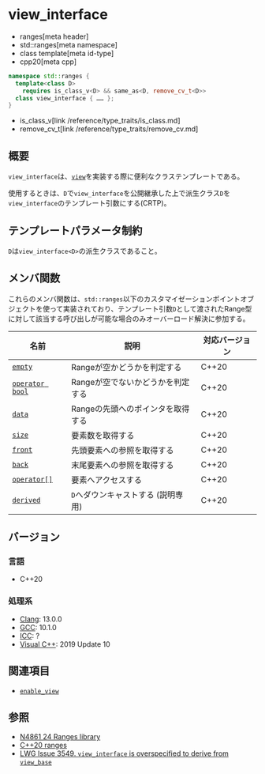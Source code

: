 # view_interface
* ranges[meta header]
* std::ranges[meta namespace]
* class template[meta id-type]
* cpp20[meta cpp]

```cpp
namespace std::ranges {
  template<class D>
    requires is_class_v<D> && same_as<D, remove_cv_t<D>>
  class view_interface { …… };
}
```
* is_class_v[link /reference/type_traits/is_class.md]
* remove_cv_t[link /reference/type_traits/remove_cv.md]

## 概要

`view_interface`は、[`view`](view.md)を実装する際に便利なクラステンプレートである。

使用するときは、`D`で`view_interface`を公開継承した上で派生クラス`D`を`view_interface`のテンプレート引数にする(CRTP)。

## テンプレートパラメータ制約

`D`は`view_interface<D>`の派生クラスであること。

## メンバ関数

これらのメンバ関数は、`std::ranges`以下のカスタマイゼーションポイントオブジェクトを使って実装されており、テンプレート引数`D`として渡されたRange型に対して該当する呼び出しが可能な場合のみオーバーロード解決に参加する。

| 名前                                         | 説明                               | 対応バージョン |
|----------------------------------------------|------------------------------------|----------------|
| [`empty`](view_interface/empty.md)           | Rangeが空かどうかを判定する        | C++20          |
| [`operator bool`](view_interface/op_bool.md) | Rangeが空でないかどうかを判定する  | C++20          |
| [`data`](view_interface/data.md)             | Rangeの先頭へのポインタを取得する  | C++20          |
| [`size`](view_interface/size.md)             | 要素数を取得する                   | C++20          |
| [`front`](view_interface/front.md)           | 先頭要素への参照を取得する         | C++20          |
| [`back`](view_interface/back.md)             | 末尾要素への参照を取得する         | C++20          |
| [`operator[]`](view_interface/op_at.md)      | 要素へアクセスする                 | C++20          |
| [`derived`](view_interface/derived.md)       | `D`へダウンキャストする (説明専用) | C++20          |

## バージョン
### 言語
- C++20

### 処理系
- [Clang](/implementation.md#clang): 13.0.0
- [GCC](/implementation.md#gcc): 10.1.0
- [ICC](/implementation.md#icc): ?
- [Visual C++](/implementation.md#visual_cpp): 2019 Update 10


## 関連項目

- [`enable_view`](/reference/ranges/enable_view.md)

## 参照
- [N4861 24 Ranges library](https://timsong-cpp.github.io/cppwp/n4861/ranges)
- [C++20 ranges](https://techbookfest.org/product/5134506308665344)
- [LWG Issue 3549. `view_interface` is overspecified to derive from `view_base`](https://cplusplus.github.io/LWG/issue3549)
